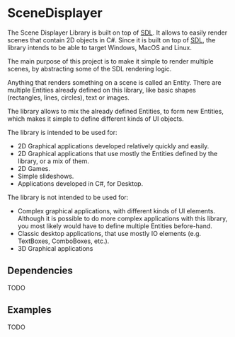 # SceneDisplayer

The Scene Displayer Library is built on top of [SDL](https://www.sdl.com/). It allows to easily render scenes that contain 2D objects in C#. Since it is built on top of [SDL](https://www.sdl.com/), the library intends to be able to target Windows, MacOS and Linux.

The main purpose of this project is to make it simple to render multiple scenes, by abstracting some of the SDL rendering logic.

Anything that renders something on a scene is called an Entity. There are multiple Entities already defined on this library, like basic shapes (rectangles, lines, circles), text or images.

The library allows to mix the already defined Entities, to form new Entities, which makes it simple to define different kinds of UI objects.

The library is intended to be used for:

- 2D Graphical applications developed relatively quickly and easily.
- 2D Graphical applications that use mostly the Entities defined by the library, or a mix of them.
- 2D Games.
- Simple slideshows.
- Applications developed in C#, for Desktop.

The library is not intended to be used for:

- Complex graphical applications, with different kinds of UI elements. Although it is possible to do more complex applications with this library, you most likely would have to define multiple Entities before-hand.
- Classic desktop applications, that use mostly IO elements (e.g. TextBoxes, ComboBoxes, etc.).
- 3D Graphical applications

## Dependencies

TODO

## Examples

TODO
